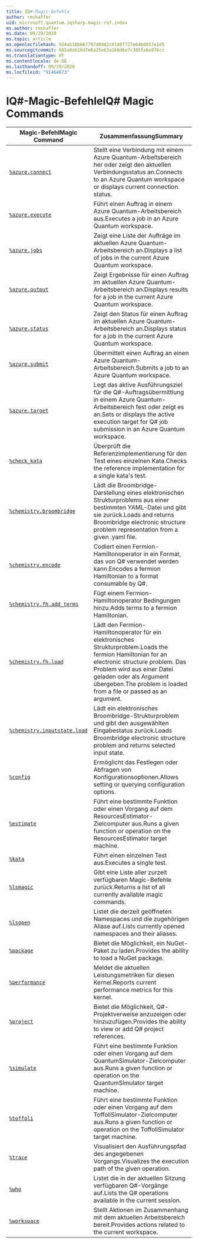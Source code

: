 ```yaml
---
title: IQ#-Magic-Befehle
author: rmshaffer
uid: microsoft.quantum.iqsharp.magic-ref.index
ms.author: rmshaffer
ms.date: 09/29/2020
ms.topic: article
ms.openlocfilehash: 934ab18b667797d09d2c8188f727e64b0017e1d5
ms.sourcegitcommit: 685a8ab16d7e6a25e63a168d6e7c385fa6e876cc
ms.translationtype: HT
ms.contentlocale: de-DE
ms.lasthandoff: 09/29/2020
ms.locfileid: "91464673"
---
```

# <a name="iq-magic-commands"></a><span data-ttu-id="8491c-102">IQ#-Magic-Befehle</span><span class="sxs-lookup"><span data-stu-id="8491c-102">IQ# Magic Commands</span></span>
| <span data-ttu-id="8491c-103">Magic-Befehl</span><span class="sxs-lookup"><span data-stu-id="8491c-103">Magic Command</span></span> | <span data-ttu-id="8491c-104">Zusammenfassung</span><span class="sxs-lookup"><span data-stu-id="8491c-104">Summary</span></span> |
|---------------|---------|
| [`%azure.connect`](xref:microsoft.quantum.iqsharp.magic-ref.azure.connect) | <span data-ttu-id="8491c-105">Stellt eine Verbindung mit einem Azure Quantum-Arbeitsbereich her oder zeigt den aktuellen Verbindungsstatus an.</span><span class="sxs-lookup"><span data-stu-id="8491c-105">Connects to an Azure Quantum workspace or displays current connection status.</span></span> |
| [`%azure.execute`](xref:microsoft.quantum.iqsharp.magic-ref.azure.execute) | <span data-ttu-id="8491c-106">Führt einen Auftrag in einem Azure Quantum-Arbeitsbereich aus.</span><span class="sxs-lookup"><span data-stu-id="8491c-106">Executes a job in an Azure Quantum workspace.</span></span> |
| [`%azure.jobs`](xref:microsoft.quantum.iqsharp.magic-ref.azure.jobs) | <span data-ttu-id="8491c-107">Zeigt eine Liste der Aufträge im aktuellen Azure Quantum-Arbeitsbereich an.</span><span class="sxs-lookup"><span data-stu-id="8491c-107">Displays a list of jobs in the current Azure Quantum workspace.</span></span> |
| [`%azure.output`](xref:microsoft.quantum.iqsharp.magic-ref.azure.output) | <span data-ttu-id="8491c-108">Zeigt Ergebnisse für einen Auftrag im aktuellen Azure Quantum-Arbeitsbereich an.</span><span class="sxs-lookup"><span data-stu-id="8491c-108">Displays results for a job in the current Azure Quantum workspace.</span></span> |
| [`%azure.status`](xref:microsoft.quantum.iqsharp.magic-ref.azure.status) | <span data-ttu-id="8491c-109">Zeigt den Status für einen Auftrag im aktuellen Azure Quantum-Arbeitsbereich an.</span><span class="sxs-lookup"><span data-stu-id="8491c-109">Displays status for a job in the current Azure Quantum workspace.</span></span> |
| [`%azure.submit`](xref:microsoft.quantum.iqsharp.magic-ref.azure.submit) | <span data-ttu-id="8491c-110">Übermittelt einen Auftrag an einen Azure Quantum-Arbeitsbereich.</span><span class="sxs-lookup"><span data-stu-id="8491c-110">Submits a job to an Azure Quantum workspace.</span></span> |
| [`%azure.target`](xref:microsoft.quantum.iqsharp.magic-ref.azure.target) | <span data-ttu-id="8491c-111">Legt das aktive Ausführungsziel für die Q#-Auftragsübermittlung in einem Azure Quantum-Arbeitsbereich fest oder zeigt es an.</span><span class="sxs-lookup"><span data-stu-id="8491c-111">Sets or displays the active execution target for Q# job submission in an Azure Quantum workspace.</span></span> |
| [`%check_kata`](xref:microsoft.quantum.iqsharp.magic-ref.check_kata) | <span data-ttu-id="8491c-112">Überprüft die Referenzimplementierung für den Test eines einzelnen Kata.</span><span class="sxs-lookup"><span data-stu-id="8491c-112">Checks the reference implementation for a single kata's test.</span></span> |
| [`%chemistry.broombridge`](xref:microsoft.quantum.iqsharp.magic-ref.chemistry.broombridge) | <span data-ttu-id="8491c-113">Lädt die Broombridge-Darstellung eines elektronischen Strukturproblems aus einer bestimmten YAML-Datei und gibt sie zurück.</span><span class="sxs-lookup"><span data-stu-id="8491c-113">Loads and returns Broombridge electronic structure problem representation from a given .yaml file.</span></span> |
| [`%chemistry.encode`](xref:microsoft.quantum.iqsharp.magic-ref.chemistry.encode) | <span data-ttu-id="8491c-114">Codiert einen Fermion-Hamiltonoperator in ein Format, das von Q# verwendet werden kann.</span><span class="sxs-lookup"><span data-stu-id="8491c-114">Encodes a fermion Hamiltonian to a format consumable by Q#.</span></span> |
| [`%chemistry.fh.add_terms`](xref:microsoft.quantum.iqsharp.magic-ref.chemistry.fh.add_terms) | <span data-ttu-id="8491c-115">Fügt einem Fermion-Hamiltonoperator Bedingungen hinzu.</span><span class="sxs-lookup"><span data-stu-id="8491c-115">Adds terms to a fermion Hamiltonian.</span></span> |
| [`%chemistry.fh.load`](xref:microsoft.quantum.iqsharp.magic-ref.chemistry.fh.load) | <span data-ttu-id="8491c-116">Lädt den Fermion-Hamiltonoperator für ein elektronisches Strukturproblem.</span><span class="sxs-lookup"><span data-stu-id="8491c-116">Loads the fermion Hamiltonian for an electronic structure problem.</span></span> <span data-ttu-id="8491c-117">Das Problem wird aus einer Datei geladen oder als Argument übergeben.</span><span class="sxs-lookup"><span data-stu-id="8491c-117">The problem is loaded from a file or passed as an argument.</span></span> |
| [`%chemistry.inputstate.load`](xref:microsoft.quantum.iqsharp.magic-ref.chemistry.inputstate.load) | <span data-ttu-id="8491c-118">Lädt ein elektronisches Broombridge-Strukturproblem und gibt den ausgewählten Eingabestatus zurück.</span><span class="sxs-lookup"><span data-stu-id="8491c-118">Loads Broombridge electronic structure problem and returns selected input state.</span></span> |
| [`%config`](xref:microsoft.quantum.iqsharp.magic-ref.config) | <span data-ttu-id="8491c-119">Ermöglicht das Festlegen oder Abfragen von Konfigurationsoptionen.</span><span class="sxs-lookup"><span data-stu-id="8491c-119">Allows setting or querying configuration options.</span></span> |
| [`%estimate`](xref:microsoft.quantum.iqsharp.magic-ref.estimate) | <span data-ttu-id="8491c-120">Führt eine bestimmte Funktion oder einen Vorgang auf dem ResourcesEstimator-Zielcomputer aus.</span><span class="sxs-lookup"><span data-stu-id="8491c-120">Runs a given function or operation on the ResourcesEstimator target machine.</span></span> |
| [`%kata`](xref:microsoft.quantum.iqsharp.magic-ref.kata) | <span data-ttu-id="8491c-121">Führt einen einzelnen Test aus.</span><span class="sxs-lookup"><span data-stu-id="8491c-121">Executes a single test.</span></span> |
| [`%lsmagic`](xref:microsoft.quantum.iqsharp.magic-ref.lsmagic) | <span data-ttu-id="8491c-122">Gibt eine Liste aller zurzeit verfügbaren Magic-Befehle zurück.</span><span class="sxs-lookup"><span data-stu-id="8491c-122">Returns a list of all currently available magic commands.</span></span> |
| [`%lsopen`](xref:microsoft.quantum.iqsharp.magic-ref.lsopen) | <span data-ttu-id="8491c-123">Listet die derzeit geöffneten Namespaces und die zugehörigen Aliase auf.</span><span class="sxs-lookup"><span data-stu-id="8491c-123">Lists currently opened namespaces and their aliases.</span></span> |
| [`%package`](xref:microsoft.quantum.iqsharp.magic-ref.package) | <span data-ttu-id="8491c-124">Bietet die Möglichkeit, ein NuGet-Paket zu laden.</span><span class="sxs-lookup"><span data-stu-id="8491c-124">Provides the ability to load a NuGet package.</span></span> |
| [`%performance`](xref:microsoft.quantum.iqsharp.magic-ref.performance) | <span data-ttu-id="8491c-125">Meldet die aktuellen Leistungsmetriken für diesen Kernel.</span><span class="sxs-lookup"><span data-stu-id="8491c-125">Reports current performance metrics for this kernel.</span></span> |
| [`%project`](xref:microsoft.quantum.iqsharp.magic-ref.project) | <span data-ttu-id="8491c-126">Bietet die Möglichkeit, Q#-Projektverweise anzuzeigen oder hinzuzufügen.</span><span class="sxs-lookup"><span data-stu-id="8491c-126">Provides the ability to view or add Q# project references.</span></span> |
| [`%simulate`](xref:microsoft.quantum.iqsharp.magic-ref.simulate) | <span data-ttu-id="8491c-127">Führt eine bestimmte Funktion oder einen Vorgang auf dem QuantumSimulator-Zielcomputer aus.</span><span class="sxs-lookup"><span data-stu-id="8491c-127">Runs a given function or operation on the QuantumSimulator target machine.</span></span> |
| [`%toffoli`](xref:microsoft.quantum.iqsharp.magic-ref.toffoli) | <span data-ttu-id="8491c-128">Führt eine bestimmte Funktion oder einen Vorgang auf dem ToffoliSimulator-Zielcomputer aus.</span><span class="sxs-lookup"><span data-stu-id="8491c-128">Runs a given function or operation on the ToffoliSimulator target machine.</span></span> |
| [`%trace`](xref:microsoft.quantum.iqsharp.magic-ref.trace) | <span data-ttu-id="8491c-129">Visualisiert den Ausführungspfad des angegebenen Vorgangs.</span><span class="sxs-lookup"><span data-stu-id="8491c-129">Visualizes the execution path of the given operation.</span></span> |
| [`%who`](xref:microsoft.quantum.iqsharp.magic-ref.who) | <span data-ttu-id="8491c-130">Listet die in der aktuellen Sitzung verfügbaren Q#-Vorgänge auf.</span><span class="sxs-lookup"><span data-stu-id="8491c-130">Lists the Q# operations available in the current session.</span></span> |
| [`%workspace`](xref:microsoft.quantum.iqsharp.magic-ref.workspace) | <span data-ttu-id="8491c-131">Stellt Aktionen im Zusammenhang mit dem aktuellen Arbeitsbereich bereit.</span><span class="sxs-lookup"><span data-stu-id="8491c-131">Provides actions related to the current workspace.</span></span> |
